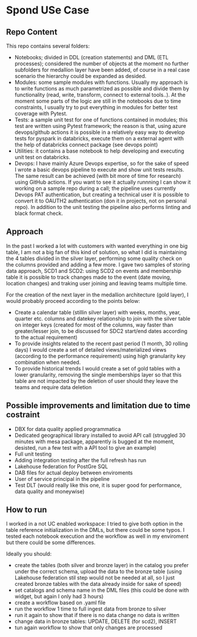 # Spond USe Case

## Repo Content
This repo contains several folders:
- Notebooks; divided in DDL (creation statements) and DML (ETL processes); considered the number of objects at the moment no further subfolders for medallion layer have been added, of course in a real case scenario the hierarchy could be expanded as desided.
- Modules: some sample modules with functions. Usually my approach is to write functions as much parametrized as possible and divide them by functionality (read, write, transform, connect to external tools..). At the moment some parts of the logic are still in the notebooks due to time constraints, I usually try to put everything in modules for better test coverage with Pytest.
- Tests: a sample unit test for one of functions contained in modules; this test are written using Pytest framework; the reason is that, using azure devops/github actions it is possible in a relatively easy way to develop tests for pyspark in databricks, execute them on a external agent with the help of databricks connect package (see devops point)
- Utilities: it contains a base notebook to help developing and executing unit test on databricks.
- Devops: I have mainly Azure Devops expertise, so for the sake of speed I wrote a basic devops pipeline to execute and show unit tests results. The same result can be achieved (with bit more of time for research) using GitHub actions. If you want to see it actually runnning  I can show it working on a sample repo during a call; the pipeline uses currently Devops PAT authentication, but creating a technical user it is possible to convert it to OAUTH2 authentication (don it in projects, not on personal repo). In addition to the unit testing the pipeline also performs linting and black format check.


## Approach
In the past I worked a lot with customers with wanted everything in one big table, I am not a big fan of this kind of solution, so what I did is maintaining the 4 tables divided in the silver layer, performing some quality check on the columns provided and adding a few more.
I gave two samples of storing data approach, SCD1 and SCD2: using SCD2 on events and membership table it is possible to track changes made to the event (date moving, location changes) and traking user joining and leaving teams multiple time.

For the creation of the next layer in the medallion architecture (gold layer), I would probably proceed according to the points below:
- Create a calendar table (stillin silver layer) with weeks, months, year, quarter etc. columns and datekey relationship to join with the silver table on integer keys (created for most of the columns, way faster than greater/lesser join, to be discussed for SDC2 start/end dates according to the actual requirement)
- To provide insights related to the recent past period (1 month, 30 rolling days) I would create a set of detailed views/materialized views (according to the performance requirement) using high granularity key combination when needed.
- To provide historical trends I would create a set of gold tables with a lower granularity, removing the single memberships layer so that this table are not impacted by the deletion of user should they leave the teams and require data deletion 

## Possible improvements and limitation due to time costraint

- DBX for data quality applied programmatica
- Dedicated geographical library installed to avoid API call (struggled 30 minutes with mesa package, apparently is bugged at the moment, desisted, run a few test with a API tool to give an example)
- Full unit testing
- Adding integration testing after the full refresh has run
- Lakehouse federation for PostGre SQL
- DAB files for actual deploy between enviroments
- User of service principal in the pipeline
- Test DLT (would really like this one, it is super good for performance, data quality and moneywise)


## How to run
I worked in a not UC enabled workspace: I tried to give both option in the table reference initialization in the DMLs, but there could be some typos. I tested each notebook execution and the workflow as well in my enviroment but there could be some differences.

Ideally you should:
- create the tables (both silver and bronze layer) in the catalog you prefer under the correct schema, upload the data to the bronze table (using Lakehouse federation stil step would not be needed at all, so I just created  bronze tables with the data already inside for sake of speed) 
- set catalogs and schema name in the DML files (this could be done with widget, but again I only had 3 hours)
- create a workflow based on .yaml file
- run the workflow 1 time to full ingest data from bronze to silver
- run it again to show that if there is no data change no data is written
- change data in bronze tables: UPDATE, DELETE (for scd2), INSERT
- tun again workflow to show that only changes are processed

